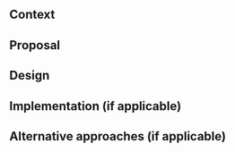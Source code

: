 <!-- Required. Provide a general summary of the issue in the title above -->

## Context

<!--  Give the necessary context for your proposal. For example, what problem will this feature solve for users? What are the use cases, benefits, and goals? -->

## Proposal

<!-- A precise statement of the proposed feature. -->

## Design

<!-- Include sketches or wireframes of the UI suggested for this feature -->

## Implementation (if applicable)

<!-- A description of the steps to implement the feature.-->

## Alternative approaches (if applicable)

<!-- Include any alternatives to meet this use case. -->

<!-- After creating this issue you can link other related or blocking issues with the Gitlab's Linked issues functionality. -->
